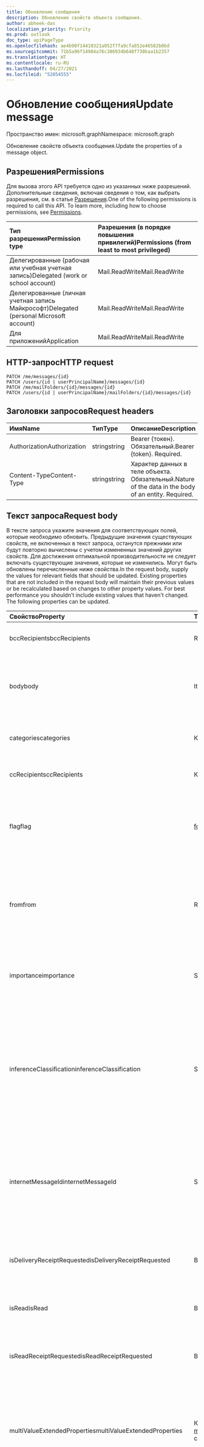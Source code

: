 ```yaml
---
title: Обновление сообщения
description: Обновление свойств объекта сообщения.
author: abheek-das
localization_priority: Priority
ms.prod: outlook
doc_type: apiPageType
ms.openlocfilehash: ae4b90f14410321a052f7fa9cfa852e46582b0bd
ms.sourcegitcommit: 71b5a96f14984a76c386934b648f730baa1b2357
ms.translationtype: HT
ms.contentlocale: ru-RU
ms.lasthandoff: 04/27/2021
ms.locfileid: "52054555"
---
```

# <a name="update-message"></a><span data-ttu-id="0c2ab-103">Обновление сообщения</span><span class="sxs-lookup"><span data-stu-id="0c2ab-103">Update message</span></span>

<span data-ttu-id="0c2ab-104">Пространство имен: microsoft.graph</span><span class="sxs-lookup"><span data-stu-id="0c2ab-104">Namespace: microsoft.graph</span></span>

<span data-ttu-id="0c2ab-105">Обновление свойств объекта сообщения.</span><span class="sxs-lookup"><span data-stu-id="0c2ab-105">Update the properties of a message object.</span></span>
## <a name="permissions"></a><span data-ttu-id="0c2ab-106">Разрешения</span><span class="sxs-lookup"><span data-stu-id="0c2ab-106">Permissions</span></span>
<span data-ttu-id="0c2ab-p101">Для вызова этого API требуется одно из указанных ниже разрешений. Дополнительные сведения, включая сведения о том, как выбрать разрешения, см. в статье [Разрешения](/graph/permissions-reference).</span><span class="sxs-lookup"><span data-stu-id="0c2ab-p101">One of the following permissions is required to call this API. To learn more, including how to choose permissions, see [Permissions](/graph/permissions-reference).</span></span>

|<span data-ttu-id="0c2ab-109">Тип разрешения</span><span class="sxs-lookup"><span data-stu-id="0c2ab-109">Permission type</span></span>      | <span data-ttu-id="0c2ab-110">Разрешения (в порядке повышения привилегий)</span><span class="sxs-lookup"><span data-stu-id="0c2ab-110">Permissions (from least to most privileged)</span></span>              |
|:--------------------|:---------------------------------------------------------|
|<span data-ttu-id="0c2ab-111">Делегированные (рабочая или учебная учетная запись)</span><span class="sxs-lookup"><span data-stu-id="0c2ab-111">Delegated (work or school account)</span></span> | <span data-ttu-id="0c2ab-112">Mail.ReadWrite</span><span class="sxs-lookup"><span data-stu-id="0c2ab-112">Mail.ReadWrite</span></span>    |
|<span data-ttu-id="0c2ab-113">Делегированные (личная учетная запись Майкрософт)</span><span class="sxs-lookup"><span data-stu-id="0c2ab-113">Delegated (personal Microsoft account)</span></span> | <span data-ttu-id="0c2ab-114">Mail.ReadWrite</span><span class="sxs-lookup"><span data-stu-id="0c2ab-114">Mail.ReadWrite</span></span>    |
|<span data-ttu-id="0c2ab-115">Для приложений</span><span class="sxs-lookup"><span data-stu-id="0c2ab-115">Application</span></span> | <span data-ttu-id="0c2ab-116">Mail.ReadWrite</span><span class="sxs-lookup"><span data-stu-id="0c2ab-116">Mail.ReadWrite</span></span> |

## <a name="http-request"></a><span data-ttu-id="0c2ab-117">HTTP-запрос</span><span class="sxs-lookup"><span data-stu-id="0c2ab-117">HTTP request</span></span>
<!-- { "blockType": "ignored" } -->
```http
PATCH /me/messages/{id}
PATCH /users/{id | userPrincipalName}/messages/{id}
PATCH /me/mailFolders/{id}/messages/{id}
PATCH /users/{id | userPrincipalName}/mailFolders/{id}/messages/{id}
```
## <a name="request-headers"></a><span data-ttu-id="0c2ab-118">Заголовки запросов</span><span class="sxs-lookup"><span data-stu-id="0c2ab-118">Request headers</span></span>
| <span data-ttu-id="0c2ab-119">Имя</span><span class="sxs-lookup"><span data-stu-id="0c2ab-119">Name</span></span>       | <span data-ttu-id="0c2ab-120">Тип</span><span class="sxs-lookup"><span data-stu-id="0c2ab-120">Type</span></span> | <span data-ttu-id="0c2ab-121">Описание</span><span class="sxs-lookup"><span data-stu-id="0c2ab-121">Description</span></span>|
|:-----------|:------|:----------|
| <span data-ttu-id="0c2ab-122">Authorization</span><span class="sxs-lookup"><span data-stu-id="0c2ab-122">Authorization</span></span>  | <span data-ttu-id="0c2ab-123">string</span><span class="sxs-lookup"><span data-stu-id="0c2ab-123">string</span></span>  | <span data-ttu-id="0c2ab-p102">Bearer {токен}. Обязательный.</span><span class="sxs-lookup"><span data-stu-id="0c2ab-p102">Bearer {token}. Required.</span></span> |
| <span data-ttu-id="0c2ab-126">Content-Type</span><span class="sxs-lookup"><span data-stu-id="0c2ab-126">Content-Type</span></span> | <span data-ttu-id="0c2ab-127">string</span><span class="sxs-lookup"><span data-stu-id="0c2ab-127">string</span></span>  | <span data-ttu-id="0c2ab-p103">Характер данных в теле объекта. Обязательный.</span><span class="sxs-lookup"><span data-stu-id="0c2ab-p103">Nature of the data in the body of an entity. Required.</span></span> |
## <a name="request-body"></a><span data-ttu-id="0c2ab-130">Текст запроса</span><span class="sxs-lookup"><span data-stu-id="0c2ab-130">Request body</span></span>
<span data-ttu-id="0c2ab-p104">В тексте запроса укажите значения для соответствующих полей, которые необходимо обновить. Предыдущие значения существующих свойств, не включенных в текст запроса, останутся прежними или будут повторно вычислены с учетом измененных значений других свойств. Для достижения оптимальной производительности не следует включать существующие значения, которые не изменились. Могут быть обновлены перечисленные ниже свойства.</span><span class="sxs-lookup"><span data-stu-id="0c2ab-p104">In the request body, supply the values for relevant fields that should be updated. Existing properties that are not included in the request body will maintain their previous values or be recalculated based on changes to other property values. For best performance you shouldn't include existing values that haven't changed. The following properties can be updated.</span></span>

| <span data-ttu-id="0c2ab-135">Свойство</span><span class="sxs-lookup"><span data-stu-id="0c2ab-135">Property</span></span>     | <span data-ttu-id="0c2ab-136">Тип</span><span class="sxs-lookup"><span data-stu-id="0c2ab-136">Type</span></span>   |<span data-ttu-id="0c2ab-137">Описание</span><span class="sxs-lookup"><span data-stu-id="0c2ab-137">Description</span></span>|
|:---------------|:--------|:----------|
|<span data-ttu-id="0c2ab-138">bccRecipients</span><span class="sxs-lookup"><span data-stu-id="0c2ab-138">bccRecipients</span></span>|<span data-ttu-id="0c2ab-139">Recipient</span><span class="sxs-lookup"><span data-stu-id="0c2ab-139">Recipient</span></span>|<span data-ttu-id="0c2ab-140">Получатели скрытой копии сообщения.</span><span class="sxs-lookup"><span data-stu-id="0c2ab-140">The Bcc recipients for the message.</span></span> |
|<span data-ttu-id="0c2ab-141">body</span><span class="sxs-lookup"><span data-stu-id="0c2ab-141">body</span></span>|<span data-ttu-id="0c2ab-142">ItemBody</span><span class="sxs-lookup"><span data-stu-id="0c2ab-142">ItemBody</span></span>|<span data-ttu-id="0c2ab-p105">Текст сообщения. Это свойство можно обновить, только если параметр isDraft имеет значение true.</span><span class="sxs-lookup"><span data-stu-id="0c2ab-p105">The body of the message. Updatable only if isDraft = true.</span></span>|
|<span data-ttu-id="0c2ab-145">categories</span><span class="sxs-lookup"><span data-stu-id="0c2ab-145">categories</span></span>|<span data-ttu-id="0c2ab-146">Коллекция String</span><span class="sxs-lookup"><span data-stu-id="0c2ab-146">String collection</span></span>|<span data-ttu-id="0c2ab-147">Категории, сопоставленные с сообщением.</span><span class="sxs-lookup"><span data-stu-id="0c2ab-147">The categories associated with the message.</span></span>|
|<span data-ttu-id="0c2ab-148">ccRecipients</span><span class="sxs-lookup"><span data-stu-id="0c2ab-148">ccRecipients</span></span>|<span data-ttu-id="0c2ab-149">Коллекция объектов Recipient</span><span class="sxs-lookup"><span data-stu-id="0c2ab-149">Recipient collection</span></span>|<span data-ttu-id="0c2ab-150">Получатели копии сообщения.</span><span class="sxs-lookup"><span data-stu-id="0c2ab-150">The Cc recipients for the message.</span></span> |
|<span data-ttu-id="0c2ab-151">flag</span><span class="sxs-lookup"><span data-stu-id="0c2ab-151">flag</span></span>|[<span data-ttu-id="0c2ab-152">followupFlag</span><span class="sxs-lookup"><span data-stu-id="0c2ab-152">followupFlag</span></span>](../resources/followupflag.md)|<span data-ttu-id="0c2ab-153">Значение флага, которое указывает статус, дату начала, дату выполнения или дату завершения сообщения.</span><span class="sxs-lookup"><span data-stu-id="0c2ab-153">The flag value that indicates the status, start date, due date, or completion date for the message.</span></span>|
|<span data-ttu-id="0c2ab-154">from</span><span class="sxs-lookup"><span data-stu-id="0c2ab-154">from</span></span>|<span data-ttu-id="0c2ab-155">Recipient</span><span class="sxs-lookup"><span data-stu-id="0c2ab-155">Recipient</span></span>|<span data-ttu-id="0c2ab-156">Владелец почтового ящика и отправитель сообщения.</span><span class="sxs-lookup"><span data-stu-id="0c2ab-156">The mailbox owner and sender of the message.</span></span> <span data-ttu-id="0c2ab-157">Должно соответствовать фактически используемому почтовому ящику.</span><span class="sxs-lookup"><span data-stu-id="0c2ab-157">Must correspond to the actual mailbox used.</span></span>|
|<span data-ttu-id="0c2ab-158">importance</span><span class="sxs-lookup"><span data-stu-id="0c2ab-158">importance</span></span>|<span data-ttu-id="0c2ab-159">String</span><span class="sxs-lookup"><span data-stu-id="0c2ab-159">String</span></span>|<span data-ttu-id="0c2ab-160">Важность сообщения.</span><span class="sxs-lookup"><span data-stu-id="0c2ab-160">The importance of the message.</span></span> <span data-ttu-id="0c2ab-161">Допустимые значения: `Low`, `Normal`, `High`.</span><span class="sxs-lookup"><span data-stu-id="0c2ab-161">The possible values are: `Low`, `Normal`, `High`.</span></span>|
|<span data-ttu-id="0c2ab-162">inferenceClassification</span><span class="sxs-lookup"><span data-stu-id="0c2ab-162">inferenceClassification</span></span> | <span data-ttu-id="0c2ab-163">String</span><span class="sxs-lookup"><span data-stu-id="0c2ab-163">String</span></span> | <span data-ttu-id="0c2ab-164">Классификация сообщения для пользователя на основании подразумеваемой релевантности или важности либо явного переопределения.</span><span class="sxs-lookup"><span data-stu-id="0c2ab-164">The classification of the message for the user, based on inferred relevance or importance, or on an explicit override.</span></span> <span data-ttu-id="0c2ab-165">Допустимые значения: `focused` или `other`.</span><span class="sxs-lookup"><span data-stu-id="0c2ab-165">The possible values are: `focused` or `other`.</span></span> |
|<span data-ttu-id="0c2ab-166">internetMessageId</span><span class="sxs-lookup"><span data-stu-id="0c2ab-166">internetMessageId</span></span> |<span data-ttu-id="0c2ab-167">String</span><span class="sxs-lookup"><span data-stu-id="0c2ab-167">String</span></span> |<span data-ttu-id="0c2ab-p109">Идентификатор сообщения в формате, определенном в документе [RFC2822](https://www.ietf.org/rfc/rfc2822.txt). Это свойство можно обновить, только если параметр isDraft имеет значение true.</span><span class="sxs-lookup"><span data-stu-id="0c2ab-p109">The message ID in the format specified by [RFC2822](https://www.ietf.org/rfc/rfc2822.txt). Updatable only if isDraft = true.</span></span>|
|<span data-ttu-id="0c2ab-170">isDeliveryReceiptRequested</span><span class="sxs-lookup"><span data-stu-id="0c2ab-170">isDeliveryReceiptRequested</span></span>|<span data-ttu-id="0c2ab-171">Boolean</span><span class="sxs-lookup"><span data-stu-id="0c2ab-171">Boolean</span></span>|<span data-ttu-id="0c2ab-172">Указывает, запрашивается ли уведомление о прочтении сообщения.</span><span class="sxs-lookup"><span data-stu-id="0c2ab-172">Indicates whether a read receipt is requested for the message.</span></span>|
|<span data-ttu-id="0c2ab-173">isRead</span><span class="sxs-lookup"><span data-stu-id="0c2ab-173">isRead</span></span>|<span data-ttu-id="0c2ab-174">Boolean</span><span class="sxs-lookup"><span data-stu-id="0c2ab-174">Boolean</span></span>|<span data-ttu-id="0c2ab-175">Указывает, прочитано ли сообщение.</span><span class="sxs-lookup"><span data-stu-id="0c2ab-175">Indicates whether the message has been read.</span></span>|
|<span data-ttu-id="0c2ab-176">isReadReceiptRequested</span><span class="sxs-lookup"><span data-stu-id="0c2ab-176">isReadReceiptRequested</span></span>|<span data-ttu-id="0c2ab-177">Boolean</span><span class="sxs-lookup"><span data-stu-id="0c2ab-177">Boolean</span></span>|<span data-ttu-id="0c2ab-178">Указывает, запрашивается ли уведомление о прочтении сообщения.</span><span class="sxs-lookup"><span data-stu-id="0c2ab-178">Indicates whether a read receipt is requested for the message.</span></span>|
|<span data-ttu-id="0c2ab-179">multiValueExtendedProperties</span><span class="sxs-lookup"><span data-stu-id="0c2ab-179">multiValueExtendedProperties</span></span>|<span data-ttu-id="0c2ab-180">Коллекция [multiValueLegacyExtendedProperty](../resources/multivaluelegacyextendedproperty.md)</span><span class="sxs-lookup"><span data-stu-id="0c2ab-180">[multiValueLegacyExtendedProperty](../resources/multivaluelegacyextendedproperty.md) collection</span></span>| <span data-ttu-id="0c2ab-p110">Коллекция расширенных свойств с несколькими значениями, определенных для календаря. Только для чтения. Допускает значение NULL.</span><span class="sxs-lookup"><span data-stu-id="0c2ab-p110">The collection of multi-value extended properties defined for the message. Nullable.</span></span>|
|<span data-ttu-id="0c2ab-183">replyTo</span><span class="sxs-lookup"><span data-stu-id="0c2ab-183">replyTo</span></span>|<span data-ttu-id="0c2ab-184">Коллекция объектов Recipient</span><span class="sxs-lookup"><span data-stu-id="0c2ab-184">Recipient collection</span></span>|<span data-ttu-id="0c2ab-p111">Электронные адреса, которые необходимо использовать при ответе. Это свойство можно обновить, только если параметр isDraft имеет значение true.</span><span class="sxs-lookup"><span data-stu-id="0c2ab-p111">The email addresses to use when replying. Updatable only if isDraft = true.</span></span>|
|<span data-ttu-id="0c2ab-187">sender</span><span class="sxs-lookup"><span data-stu-id="0c2ab-187">sender</span></span>|<span data-ttu-id="0c2ab-188">Recipient</span><span class="sxs-lookup"><span data-stu-id="0c2ab-188">Recipient</span></span>|<span data-ttu-id="0c2ab-189">Учетная запись, которая фактически используется для создания сообщения.</span><span class="sxs-lookup"><span data-stu-id="0c2ab-189">The account that is actually used to generate the message.</span></span> <span data-ttu-id="0c2ab-190">Можно изменять при отправке сообщения из [общего почтового ящика](/exchange/collaboration/shared-mailboxes/shared-mailboxes) или отправке сообщения в качестве [представителя](https://support.office.com/ru-RU/article/allow-someone-else-to-manage-your-mail-and-calendar-41c40c04-3bd1-4d22-963a-28eafec25926).</span><span class="sxs-lookup"><span data-stu-id="0c2ab-190">Updatable when sending a message from a [shared mailbox](/exchange/collaboration/shared-mailboxes/shared-mailboxes), or sending a message as a [delegate](https://support.office.com/ru-RU/article/allow-someone-else-to-manage-your-mail-and-calendar-41c40c04-3bd1-4d22-963a-28eafec25926).</span></span> <span data-ttu-id="0c2ab-191">В любом случае значение должно соответствовать фактически используемому почтовому ящику.</span><span class="sxs-lookup"><span data-stu-id="0c2ab-191">In any case, the value must correspond to the actual mailbox used.</span></span>|
|<span data-ttu-id="0c2ab-192">singleValueExtendedProperties</span><span class="sxs-lookup"><span data-stu-id="0c2ab-192">singleValueExtendedProperties</span></span>|<span data-ttu-id="0c2ab-193">Коллекция [singleValueLegacyExtendedProperty](../resources/singlevaluelegacyextendedproperty.md)</span><span class="sxs-lookup"><span data-stu-id="0c2ab-193">[singleValueLegacyExtendedProperty](../resources/singlevaluelegacyextendedproperty.md) collection</span></span>| <span data-ttu-id="0c2ab-p113">Коллекция расширенных свойств с одним значением, определенных для календаря. Только для чтения. Допускается значение NULL.</span><span class="sxs-lookup"><span data-stu-id="0c2ab-p113">The collection of single-value extended properties defined for the message. Nullable.</span></span>|
|<span data-ttu-id="0c2ab-196">subject</span><span class="sxs-lookup"><span data-stu-id="0c2ab-196">subject</span></span>|<span data-ttu-id="0c2ab-197">String</span><span class="sxs-lookup"><span data-stu-id="0c2ab-197">String</span></span>|<span data-ttu-id="0c2ab-p114">Тема сообщения. Это свойство можно обновить, только если параметр isDraft имеет значение true.</span><span class="sxs-lookup"><span data-stu-id="0c2ab-p114">The subject of the message. Updatable only if isDraft = true.</span></span>|
|<span data-ttu-id="0c2ab-200">toRecipients</span><span class="sxs-lookup"><span data-stu-id="0c2ab-200">toRecipients</span></span>|<span data-ttu-id="0c2ab-201">Коллекция объектов Recipient</span><span class="sxs-lookup"><span data-stu-id="0c2ab-201">Recipient collection</span></span>|<span data-ttu-id="0c2ab-202">Получатели сообщения, указанные в поле "Кому".</span><span class="sxs-lookup"><span data-stu-id="0c2ab-202">The To recipients for the message.</span></span>|

<span data-ttu-id="0c2ab-203">Так как ресурс **message** поддерживает [расширения](/graph/extensibility-overview), с помощью операции `PATCH` можно добавлять, обновлять или удалять собственные данные, касающиеся определенных приложений, в настраиваемых свойствах расширения в существующем экземпляре **message**.</span><span class="sxs-lookup"><span data-stu-id="0c2ab-203">Since the **message** resource supports [extensions](/graph/extensibility-overview), you can use the `PATCH` operation to add, update, or delete your own app-specific data in custom properties of an extension in an existing **message** instance.</span></span>

## <a name="response"></a><span data-ttu-id="0c2ab-204">Отклик</span><span class="sxs-lookup"><span data-stu-id="0c2ab-204">Response</span></span>

<span data-ttu-id="0c2ab-205">При успешном выполнении этот метод возвращает код отклика `200 OK` и обновленный объект [message](../resources/message.md) в тексте отклика.</span><span class="sxs-lookup"><span data-stu-id="0c2ab-205">If successful, this method returns a `200 OK` response code and updated [message](../resources/message.md) object in the response body.</span></span>
## <a name="example"></a><span data-ttu-id="0c2ab-206">Пример</span><span class="sxs-lookup"><span data-stu-id="0c2ab-206">Example</span></span>
##### <a name="request"></a><span data-ttu-id="0c2ab-207">Запрос</span><span class="sxs-lookup"><span data-stu-id="0c2ab-207">Request</span></span>
<span data-ttu-id="0c2ab-208">Ниже приведен пример запроса.</span><span class="sxs-lookup"><span data-stu-id="0c2ab-208">Here is an example of the request.</span></span>

# <a name="http"></a>[<span data-ttu-id="0c2ab-209">HTTP</span><span class="sxs-lookup"><span data-stu-id="0c2ab-209">HTTP</span></span>](#tab/http)
<!-- {
  "blockType": "request",
  "name": "update_message"
}-->
```http
PATCH https://graph.microsoft.com/v1.0/me/messages/{id}
Content-type: application/json
Content-length: 248

{
  "subject": "subject-value",
  "body": {
    "contentType": "",
    "content": "content-value"
  },
  "inferenceClassification": "other"
}
```
# <a name="c"></a>[<span data-ttu-id="0c2ab-210">C#</span><span class="sxs-lookup"><span data-stu-id="0c2ab-210">C#</span></span>](#tab/csharp)
[!INCLUDE [sample-code](../includes/snippets/csharp/update-message-csharp-snippets.md)]
[!INCLUDE [sdk-documentation](../includes/snippets/snippets-sdk-documentation-link.md)]

# <a name="javascript"></a>[<span data-ttu-id="0c2ab-211">JavaScript</span><span class="sxs-lookup"><span data-stu-id="0c2ab-211">JavaScript</span></span>](#tab/javascript)
[!INCLUDE [sample-code](../includes/snippets/javascript/update-message-javascript-snippets.md)]
[!INCLUDE [sdk-documentation](../includes/snippets/snippets-sdk-documentation-link.md)]

# <a name="java"></a>[<span data-ttu-id="0c2ab-212">Java</span><span class="sxs-lookup"><span data-stu-id="0c2ab-212">Java</span></span>](#tab/java)
[!INCLUDE [sample-code](../includes/snippets/java/update-message-java-snippets.md)]
[!INCLUDE [sdk-documentation](../includes/snippets/snippets-sdk-documentation-link.md)]

---

##### <a name="response"></a><span data-ttu-id="0c2ab-213">Отклик</span><span class="sxs-lookup"><span data-stu-id="0c2ab-213">Response</span></span>
<span data-ttu-id="0c2ab-214">Ниже приведен пример отклика.</span><span class="sxs-lookup"><span data-stu-id="0c2ab-214">Here is an example of the response.</span></span> <span data-ttu-id="0c2ab-215">Примечание. Объект отклика, показанный здесь, может быть сокращен для удобочитаемости.</span><span class="sxs-lookup"><span data-stu-id="0c2ab-215">Note: The response object shown here might be shortened for readability.</span></span>
<!-- {
  "blockType": "response",
  "truncated": true,
  "@odata.type": "microsoft.graph.message"
} -->
```http
HTTP/1.1 200 OK
Content-type: application/json
Content-length: 248

{
  "receivedDateTime": "datetime-value",
  "sentDateTime": "datetime-value",
  "hasAttachments": true,
  "subject": "subject-value",
  "body": {
    "contentType": "",
    "content": "content-value"
  },
  "bodyPreview": "bodyPreview-value",
  "inferenceClassification": "other"
}
```

## <a name="see-also"></a><span data-ttu-id="0c2ab-216">См. также</span><span class="sxs-lookup"><span data-stu-id="0c2ab-216">See also</span></span>

- [<span data-ttu-id="0c2ab-217">Добавление пользовательских данных в ресурсы с помощью расширений</span><span class="sxs-lookup"><span data-stu-id="0c2ab-217">Add custom data to resources using extensions</span></span>](/graph/extensibility-overview)
- [<span data-ttu-id="0c2ab-218">Добавление пользовательских данных в ресурсы user с помощью открытых расширений (предварительная версия)</span><span class="sxs-lookup"><span data-stu-id="0c2ab-218">Add custom data to users using open extensions (preview)</span></span>](/graph/extensibility-open-users)
<!--
- [Add custom data to groups using schema extensions (preview)](/graph/extensibility-schema-groups)
-->


<!-- uuid: 8fcb5dbc-d5aa-4681-8e31-b001d5168d79
2015-10-25 14:57:30 UTC -->
<!-- {
  "type": "#page.annotation",
  "description": "Update message",
  "keywords": "",
  "section": "documentation",
  "tocPath": "",
  "suppressions": [
  ]
}-->

